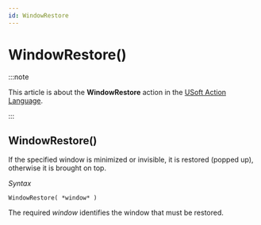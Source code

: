```yaml
---
id: WindowRestore
---
```


# WindowRestore()




:::note

This article is about the **WindowRestore** action in the [USoft Action Language](/docs/Task_flow/Action_Language_reference/USoft_Action_Language.md).

:::

## **WindowRestore()**

If the specified window is minimized or invisible, it is restored (popped up), otherwise it is brought on top.

*Syntax*

```
WindowRestore( *window* )
```

The required *window* identifies the window that must be restored.